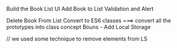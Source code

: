 Build the Book List UI
Add Book to List
Validation and Alert

Delete Book From List
Convert to ES6 classes ===> convert all the prototypes into class concept
Bouns - Add Local Storage



// we used some technique to remove elements from LS